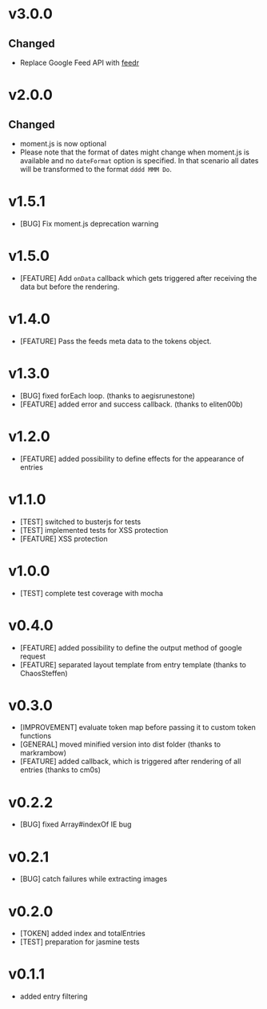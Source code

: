 # v3.0.0
## Changed
- Replace Google Feed API with [feedr](https://github.com/sdepold/feedr)

# v2.0.0
## Changed
- moment.js is now optional
- Please note that the format of dates might change when moment.js is available and no `dateFormat` option is specified. In that scenario all dates will be transformed to the format `dddd MMM Do`.

# v1.5.1
- [BUG] Fix moment.js deprecation warning

# v1.5.0
- [FEATURE] Add `onData` callback which gets triggered after receiving the data but before the rendering.

# v1.4.0
- [FEATURE] Pass the feeds meta data to the tokens object.

# v1.3.0
- [BUG] fixed forEach loop. (thanks to aegisrunestone)
- [FEATURE] added error and success callback. (thanks to eliten00b)

# v1.2.0
- [FEATURE] added possibility to define effects for the appearance of entries

# v1.1.0
- [TEST] switched to busterjs for tests
- [TEST] implemented tests for XSS protection
- [FEATURE] XSS protection

# v1.0.0
- [TEST] complete test coverage with mocha

# v0.4.0
- [FEATURE] added possibility to define the output method of google request
- [FEATURE] separated layout template from entry template (thanks to ChaosSteffen)

# v0.3.0
- [IMPROVEMENT] evaluate token map before passing it to custom token functions
- [GENERAL] moved minified version into dist folder (thanks to markrambow)
- [FEATURE] added callback, which is triggered after rendering of all entries (thanks to cm0s)

# v0.2.2
- [BUG] fixed Array#indexOf IE bug

# v0.2.1
- [BUG] catch failures while extracting images

# v0.2.0
- [TOKEN] added index and totalEntries
- [TEST] preparation for jasmine tests

# v0.1.1
- added entry filtering
